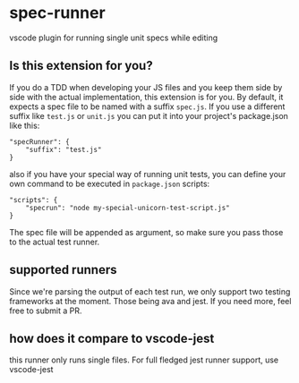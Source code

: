 # spec-runner
vscode plugin for running single unit specs while editing

## Is this extension for you?
If you do a TDD when developing your JS files and you keep them side by side with the actual implementation, this extension is for you.
By default, it expects a spec file to be named with a suffix `spec.js`. If you use a different suffix like `test.js` or `unit.js` you can put it into your project's package.json like this:

```
"specRunner": {
    "suffix": "test.js"
}
```

also if you have your special way of running unit tests, you can define your own command to be executed in `package.json` scripts:
```
"scripts": {
    "specrun": "node my-special-unicorn-test-script.js"
}
```
The spec file will be appended as argument, so make sure you pass those to the actual test runner.

## supported runners
Since we're parsing the output of each test run, we only support two testing frameworks at the moment. Those being ava and jest.
If you need more, feel free to submit a PR.

## how does it compare to vscode-jest
this runner only runs single files. For full fledged jest runner support, use vscode-jest